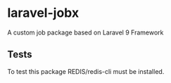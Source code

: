 # laravel-jobx
A custom job package based on Laravel 9 Framework

## Tests
To test this package REDIS/redis-cli must be installed.